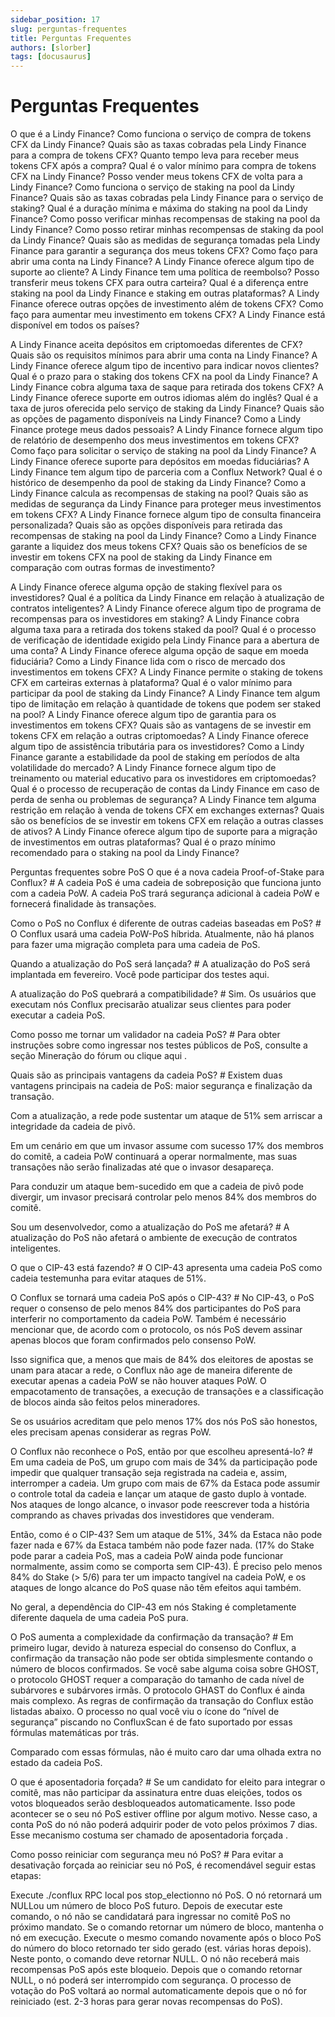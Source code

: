 ```yaml
---
sidebar_position: 17
slug: perguntas-frequentes
title: Perguntas Frequentes
authors: [slorber]
tags: [docusaurus]
---
```


# Perguntas Frequentes

O que é a Lindy Finance?
Como funciona o serviço de compra de tokens CFX da Lindy Finance?
Quais são as taxas cobradas pela Lindy Finance para a compra de tokens CFX?
Quanto tempo leva para receber meus tokens CFX após a compra?
Qual é o valor mínimo para compra de tokens CFX na Lindy Finance?
Posso vender meus tokens CFX de volta para a Lindy Finance?
Como funciona o serviço de staking na pool da Lindy Finance?
Quais são as taxas cobradas pela Lindy Finance para o serviço de staking?
Qual é a duração mínima e máxima do staking na pool da Lindy Finance?
Como posso verificar minhas recompensas de staking na pool da Lindy Finance?
Como posso retirar minhas recompensas de staking da pool da Lindy Finance?
Quais são as medidas de segurança tomadas pela Lindy Finance para garantir a segurança dos meus tokens CFX?
Como faço para abrir uma conta na Lindy Finance?
A Lindy Finance oferece algum tipo de suporte ao cliente?
A Lindy Finance tem uma política de reembolso?
Posso transferir meus tokens CFX para outra carteira?
Qual é a diferença entre staking na pool da Lindy Finance e staking em outras plataformas?
A Lindy Finance oferece outras opções de investimento além de tokens CFX?
Como faço para aumentar meu investimento em tokens CFX?
A Lindy Finance está disponível em todos os países?



A Lindy Finance aceita depósitos em criptomoedas diferentes de CFX?
Quais são os requisitos mínimos para abrir uma conta na Lindy Finance?
A Lindy Finance oferece algum tipo de incentivo para indicar novos clientes?
Qual é o prazo para o staking dos tokens CFX na pool da Lindy Finance?
A Lindy Finance cobra alguma taxa de saque para retirada dos tokens CFX?
A Lindy Finance oferece suporte em outros idiomas além do inglês?
Qual é a taxa de juros oferecida pelo serviço de staking da Lindy Finance?
Quais são as opções de pagamento disponíveis na Lindy Finance?
Como a Lindy Finance protege meus dados pessoais?
A Lindy Finance fornece algum tipo de relatório de desempenho dos meus investimentos em tokens CFX?
Como faço para solicitar o serviço de staking na pool da Lindy Finance?
A Lindy Finance oferece suporte para depósitos em moedas fiduciárias?
A Lindy Finance tem algum tipo de parceria com a Conflux Network?
Qual é o histórico de desempenho da pool de staking da Lindy Finance?
Como a Lindy Finance calcula as recompensas de staking na pool?
Quais são as medidas de segurança da Lindy Finance para proteger meus investimentos em tokens CFX?
A Lindy Finance fornece algum tipo de consulta financeira personalizada?
Quais são as opções disponíveis para retirada das recompensas de staking na pool da Lindy Finance?
Como a Lindy Finance garante a liquidez dos meus tokens CFX?
Quais são os benefícios de se investir em tokens CFX na pool de staking da Lindy Finance em comparação com outras formas de investimento?

A Lindy Finance oferece alguma opção de staking flexível para os investidores?
Qual é a política da Lindy Finance em relação à atualização de contratos inteligentes?
A Lindy Finance oferece algum tipo de programa de recompensas para os investidores em staking?
A Lindy Finance cobra alguma taxa para a retirada dos tokens staked da pool?
Qual é o processo de verificação de identidade exigido pela Lindy Finance para a abertura de uma conta?
A Lindy Finance oferece alguma opção de saque em moeda fiduciária?
Como a Lindy Finance lida com o risco de mercado dos investimentos em tokens CFX?
A Lindy Finance permite o staking de tokens CFX em carteiras externas à plataforma?
Qual é o valor mínimo para participar da pool de staking da Lindy Finance?
A Lindy Finance tem algum tipo de limitação em relação à quantidade de tokens que podem ser staked na pool?
A Lindy Finance oferece algum tipo de garantia para os investimentos em tokens CFX?
Quais são as vantagens de se investir em tokens CFX em relação a outras criptomoedas?
A Lindy Finance oferece algum tipo de assistência tributária para os investidores?
Como a Lindy Finance garante a estabilidade da pool de staking em períodos de alta volatilidade do mercado?
A Lindy Finance fornece algum tipo de treinamento ou material educativo para os investidores em criptomoedas?
Qual é o processo de recuperação de contas da Lindy Finance em caso de perda de senha ou problemas de segurança?
A Lindy Finance tem alguma restrição em relação à venda de tokens CFX em exchanges externas?
Quais são os benefícios de se investir em tokens CFX em relação a outras classes de ativos?
A Lindy Finance oferece algum tipo de suporte para a migração de investimentos em outras plataformas?
Qual é o prazo mínimo recomendado para o staking na pool da Lindy Finance?


Perguntas frequentes sobre PoS
O que é a nova cadeia Proof-of-Stake para Conflux? #
A cadeia PoS é uma cadeia de sobreposição que funciona junto com a cadeia PoW. A cadeia PoS trará segurança adicional à cadeia PoW e fornecerá finalidade às transações.

Como o PoS no Conflux é diferente de outras cadeias baseadas em PoS? #
O Conflux usará uma cadeia PoW-PoS híbrida. Atualmente, não há planos para fazer uma migração completa para uma cadeia de PoS.

Quando a atualização do PoS será lançada? #
A atualização do PoS será implantada em fevereiro. Você pode participar dos testes aqui.

A atualização do PoS quebrará a compatibilidade? #
Sim. Os usuários que executam nós Conflux precisarão atualizar seus clientes para poder executar a cadeia PoS.

Como posso me tornar um validador na cadeia PoS? #
Para obter instruções sobre como ingressar nos testes públicos de PoS, consulte a seção Mineração do fórum ou clique aqui .

Quais são as principais vantagens da cadeia PoS? #
Existem duas vantagens principais na cadeia de PoS: maior segurança e finalização da transação.

Com a atualização, a rede pode sustentar um ataque de 51% sem arriscar a integridade da cadeia de pivô.

Em um cenário em que um invasor assume com sucesso 17% dos membros do comitê, a cadeia PoW continuará a operar normalmente, mas suas transações não serão finalizadas até que o invasor desapareça.

Para conduzir um ataque bem-sucedido em que a cadeia de pivô pode divergir, um invasor precisará controlar pelo menos 84% ​​dos membros do comitê.

Sou um desenvolvedor, como a atualização do PoS me afetará? #
A atualização do PoS não afetará o ambiente de execução de contratos inteligentes.

O que o CIP-43 está fazendo? #
O CIP-43 apresenta uma cadeia PoS como cadeia testemunha para evitar ataques de 51%.

O Conflux se tornará uma cadeia PoS após o CIP-43? #
No CIP-43, o PoS requer o consenso de pelo menos 84% ​​dos participantes do PoS para interferir no comportamento da cadeia PoW. Também é necessário mencionar que, de acordo com o protocolo, os nós PoS devem assinar apenas blocos que foram confirmados pelo consenso PoW.

Isso significa que, a menos que mais de 84% dos eleitores de apostas se unam para atacar a rede, o Conflux não age de maneira diferente de executar apenas a cadeia PoW se não houver ataques PoW. O empacotamento de transações, a execução de transações e a classificação de blocos ainda são feitos pelos mineradores.

Se os usuários acreditam que pelo menos 17% dos nós PoS são honestos, eles precisam apenas considerar as regras PoW.

O Conflux não reconhece o PoS, então por que escolheu apresentá-lo? #
Em uma cadeia de PoS, um grupo com mais de 34% da participação pode impedir que qualquer transação seja registrada na cadeia e, assim, interromper a cadeia. Um grupo com mais de 67% da Estaca pode assumir o controle total da cadeia e lançar um ataque de gasto duplo à vontade. Nos ataques de longo alcance, o invasor pode reescrever toda a história comprando as chaves privadas dos investidores que venderam.

Então, como é o CIP-43? Sem um ataque de 51%, 34% da Estaca não pode fazer nada e 67% da Estaca também não pode fazer nada. (17% do Stake pode parar a cadeia PoS, mas a cadeia PoW ainda pode funcionar normalmente, assim como se comporta sem CIP-43). É preciso pelo menos 84% ​​do Stake (> 5/6) para ter um impacto tangível na cadeia PoW, e os ataques de longo alcance do PoS quase não têm efeitos aqui também.

No geral, a dependência do CIP-43 em nós Staking é completamente diferente daquela de uma cadeia PoS pura.

O PoS aumenta a complexidade da confirmação da transação? #
Em primeiro lugar, devido à natureza especial do consenso do Conflux, a confirmação da transação não pode ser obtida simplesmente contando o número de blocos confirmados. Se você sabe alguma coisa sobre GHOST, o protocolo GHOST requer a comparação do tamanho de cada nível de subárvores e subárvores irmãs. O protocolo GHAST do Conflux é ainda mais complexo. As regras de confirmação da transação do Conflux estão listadas abaixo. O processo no qual você viu o ícone do “nível de segurança” piscando no ConfluxScan é de fato suportado por essas fórmulas matemáticas por trás.

Comparado com essas fórmulas, não é muito caro dar uma olhada extra no estado da cadeia PoS.





O que é aposentadoria forçada? #
Se um candidato for eleito para integrar o comitê, mas não participar da assinatura entre duas eleições, todos os votos bloqueados serão desbloqueados automaticamente. Isso pode acontecer se o seu nó PoS estiver offline por algum motivo. Nesse caso, a conta PoS do nó não poderá adquirir poder de voto pelos próximos 7 dias. Esse mecanismo costuma ser chamado de aposentadoria forçada .

Como posso reiniciar com segurança meu nó PoS? #
Para evitar a desativação forçada ao reiniciar seu nó PoS, é recomendável seguir estas etapas:

Execute ./conflux RPC local pos stop_electionno nó PoS. O nó retornará um NULLou um número de bloco PoS futuro. Depois de executar este comando, o nó não se candidatará para ingressar no comitê PoS no próximo mandato.
Se o comando retornar um número de bloco, mantenha o nó em execução. Execute o mesmo comando novamente após o bloco PoS do número do bloco retornado ter sido gerado (est. várias horas depois). Neste ponto, o comando deve retornar NULL. O nó não receberá mais recompensas PoS após este bloqueio.
Depois que o comando retornar NULL, o nó poderá ser interrompido com segurança. O processo de votação do PoS voltará ao normal automaticamente depois que o nó for reiniciado (est. 2-3 horas para gerar novas recompensas do PoS).
